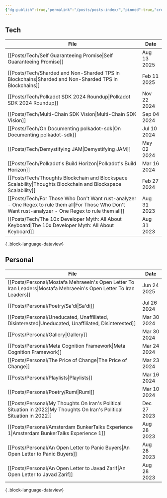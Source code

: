 ```yaml
---
{"dg-publish":true,"permalink":"/posts/posts-index/","pinned":true,"created":"2024-07-26T10:35:08.540+01:00","updated":"2024-12-29T10:11:01.086+00:00"}
---
```


## Tech 

| File                                                                                                                                                       | Date        |
| ---------------------------------------------------------------------------------------------------------------------------------------------------------- | ----------- |
| [[Posts/Tech/Self Guaranteeing Promise\|Self Guaranteeing Promise]]                                                                                     | Aug 13 2025 |
| [[Posts/Tech/Sharded and Non-Sharded TPS in Blockchains\|Sharded and Non-Sharded TPS in Blockchains]]                                                   | Feb 11 2025 |
| [[Posts/Tech/Polkadot SDK 2024 Roundup\|Polkadot SDK 2024 Roundup]]                                                                                     | Nov 22 2024 |
| [[Posts/Tech/Multi-Chain SDK Vision\|Multi-Chain SDK Vision]]                                                                                           | Sep 04 2024 |
| [[Posts/Tech/On Documenting polkadot-sdk\|On Documenting polkadot-sdk]]                                                                                 | Jul 10 2024 |
| [[Posts/Tech/Demystifying JAM\|Demystifying JAM]]                                                                                                       | May 02 2024 |
| [[Posts/Tech/Polkadot's Build Horizon\|Polkadot's Build Horizon]]                                                                                       | Mar 16 2024 |
| [[Posts/Tech/Thoughts Blockchain and Blockspace Scalability\|Thoughts Blockchain and Blockspace Scalability]]                                           | Feb 27 2024 |
| [[Posts/Tech/For Those Who Don't Want rust-analyzer - One Regex to rule them all\|For Those Who Don't Want rust-analyzer - One Regex to rule them all]] | Aug 31 2023 |
| [[Posts/Tech/The 10x Developer Myth: All About Keyboard\|The 10x Developer Myth: All About Keyboard]]                                                   | Aug 31 2023 |

{ .block-language-dataview}

## Personal 

| File                                                                                                                       | Date        |
| -------------------------------------------------------------------------------------------------------------------------- | ----------- |
| [[Posts/Personal/Mostafa Mehraeein's Open Letter To Iran Leaders\|Mostafa Mehraeein's Open Letter To Iran Leaders]]     | Jun 24 2025 |
| [[Posts/Personal/Poetry/Sa'di\|Sa'di]]                                                                                  | Jul 26 2024 |
| [[Posts/Personal/Uneducated, Unaffiliated, Disinterested\|Uneducated, Unaffiliated, Disinterested]]                     | Mar 30 2024 |
| [[Posts/Personal/Gallery\|Gallery]]                                                                                     | Mar 30 2024 |
| [[Posts/Personal/Meta Cognition Framework\|Meta Cognition Framework]]                                                   | Mar 24 2024 |
| [[Posts/Personal/The Price of Change\|The Price of Change]]                                                             | Mar 23 2024 |
| [[Posts/Personal/Playlists\|Playlists]]                                                                                 | Mar 16 2024 |
| [[Posts/Personal/Poetry/Rumi\|Rumi]]                                                                                    | Mar 10 2024 |
| [[Posts/Personal/My Thoughts On Iran's Political Situation in 2022\|My Thoughts On Iran's Political Situation in 2022]] | Dec 27 2023 |
| [[Posts/Personal/Amsterdam BunkerTalks Experience 1\|Amsterdam BunkerTalks Experience 1]]                               | Aug 28 2023 |
| [[Posts/Personal/An Open Letter to Panic Buyers\|An Open Letter to Panic Buyers]]                                       | Aug 28 2023 |
| [[Posts/Personal/An Open Letter to Javad Zarif\|An Open Letter to Javad Zarif]]                                         | Aug 28 2023 |

{ .block-language-dataview}
